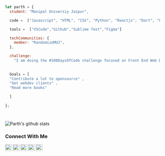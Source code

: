 ```javascript
let parth = {
  student: "Manipal Universiy Jaipur",

  code =  ["Javascript", "HTML", "CSS", "Python", "Reactjs", "Dart", "Flutter", "Sass", "Git"],

  tools =  ["VSCode","Github","Sublime Text","Figma"]

  techCommunities: {
    member: "RandomizeMUJ",
  },

  challenge:
    "I am doing the #100DaysOfCode challenge focused on Front End Web Dev",
    
    
  Goals = [
  "Contribute a lot to opensource" , 
  "Get webdev clients" , 
  "Read more books" 

  ]
    
};




```

![Parth's github stats](https://github-readme-stats.vercel.app/api?username=Hack-dash&hide=["issues"]&show_icons=true)



### Connect With Me
[<img align = "left" src = "https://image.flaticon.com/icons/png/512/87/87390.png" width = 22 height = 22> </img>](https://www.instagram.com/paaarthhsharma/?hl=en)
[<img align = "left" src = "https://cdn4.iconfinder.com/data/icons/miu-black-social-2/60/goodreads-512.png" width = 22 height = 22> </img>](https://www.goodreads.com/user/show/64007460-parth-sharma)
[<img align = "left" src = "https://cdn.jsdelivr.net/npm/simple-icons@v3/icons/linkedin.svg" width = 22 height = 22> </img>](https://www.linkedin.com/in/parth-sharma-6748a8155/)
[<img align = "left" src = "https://www.iconsdb.com/icons/preview/black/spotify-xxl.png" width = 22 height = 22> </img>](https://open.spotify.com/user/techp911?si=ba4HO9nZRdq9kBJo62b1ZQ)
[<img align ="left" width = 22 height = 22 src = "https://cdn4.iconfinder.com/data/icons/miu-black-social-2/60/quora-512.png">](https://www.quora.com/profile/Parth-Sharma-148)
<br> <br>





